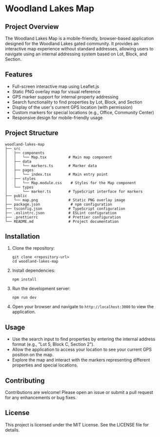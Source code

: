 # Woodland Lakes Map

## Project Overview
The Woodland Lakes Map is a mobile-friendly, browser-based application designed for the Woodland Lakes gated community. It provides an interactive map experience without standard addresses, allowing users to navigate using an internal addressing system based on Lot, Block, and Section.

## Features
- Full-screen interactive map using Leaflet.js
- Static PNG overlay map for visual reference
- GPS marker support for internal property addressing
- Search functionality to find properties by Lot, Block, and Section
- Display of the user's current GPS location (with permission)
- Custom markers for special locations (e.g., Office, Community Center)
- Responsive design for mobile-friendly usage

## Project Structure
```
woodland-lakes-map
├── src
│   ├── components
│   │   └── Map.tsx          # Main map component
│   ├── data
│   │   └── markers.ts       # Marker data
│   ├── pages
│   │   └── index.tsx        # Main entry point
│   ├── styles
│   │   └── Map.module.css    # Styles for the Map component
│   └── types
│       └── marker.ts        # TypeScript interface for markers
├── public
│   └── map.png              # Static PNG overlay image
├── package.json              # npm configuration
├── tsconfig.json            # TypeScript configuration
├── .eslintrc.json           # ESLint configuration
├── .prettierrc              # Prettier configuration
└── README.md                # Project documentation
```

## Installation
1. Clone the repository:
   ```
   git clone <repository-url>
   cd woodland-lakes-map
   ```

2. Install dependencies:
   ```
   npm install
   ```

3. Run the development server:
   ```
   npm run dev
   ```

4. Open your browser and navigate to `http://localhost:3000` to view the application.

## Usage
- Use the search input to find properties by entering the internal address format (e.g., "Lot 5, Block C, Section 2").
- Allow the application to access your location to see your current GPS position on the map.
- Explore the map and interact with the markers representing different properties and special locations.

## Contributing
Contributions are welcome! Please open an issue or submit a pull request for any enhancements or bug fixes.

## License
This project is licensed under the MIT License. See the LICENSE file for details.